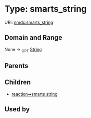 
# Type: smarts_string




URI: [nmdc:smarts_string](https://microbiomedata/meta/smarts_string)


## Domain and Range

None ->  <sub>OPT</sub> [String](types/String.md)

## Parents


## Children

 *  [reaction➞smarts string](reaction_smarts_string.md)

## Used by

